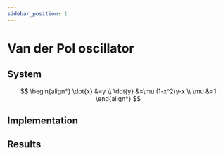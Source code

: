 ```yaml
---
sidebar_position: 1
---
```


# Van der Pol oscillator

## System

$$
\begin{align*}
\dot{x} &=y  \\ 
\dot{y} &=\mu (1-x^2)y-x  \\
\mu &=1
\end{align*}
$$

## Implementation

## Results

